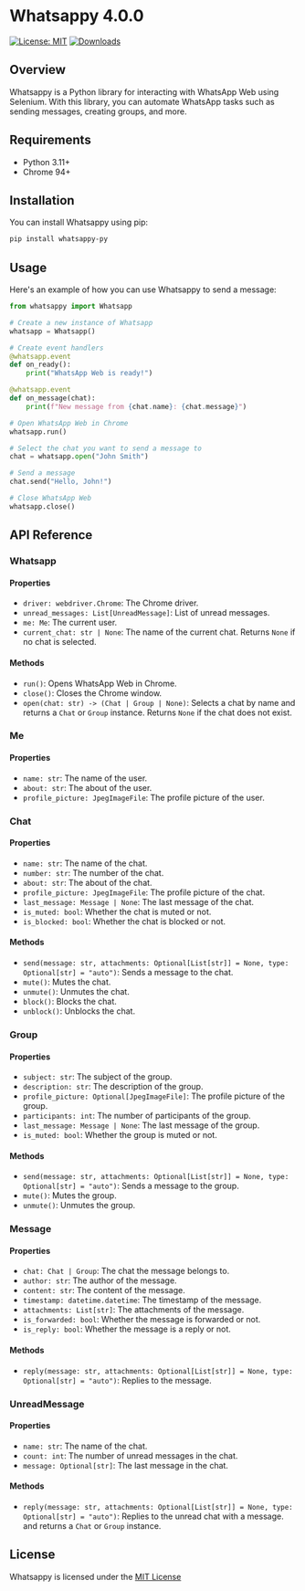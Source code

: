 # Whatsappy 4.0.0

[![License: MIT](https://img.shields.io/badge/License-MIT-yellow.svg)](https://opensource.org/licenses/MIT)
[![Downloads](https://pepy.tech/badge/whatsappy-py)](https://pepy.tech/project/whatsappy-py)

## Overview

Whatsappy is a Python library for interacting with WhatsApp Web using Selenium. With this library, you can automate WhatsApp tasks such as sending messages, creating groups, and more.

## Requirements

- Python 3.11+
- Chrome 94+

## Installation

You can install Whatsappy using pip:

```bash
pip install whatsappy-py
```

## Usage

Here's an example of how you can use Whatsappy to send a message:

```python
from whatsappy import Whatsapp

# Create a new instance of Whatsapp
whatsapp = Whatsapp()

# Create event handlers
@whatsapp.event
def on_ready():
    print("WhatsApp Web is ready!")

@whatsapp.event
def on_message(chat):
    print(f"New message from {chat.name}: {chat.message}")

# Open WhatsApp Web in Chrome
whatsapp.run()

# Select the chat you want to send a message to
chat = whatsapp.open("John Smith")

# Send a message
chat.send("Hello, John!")

# Close WhatsApp Web
whatsapp.close()
```

## API Reference

### Whatsapp

#### Properties

- `driver: webdriver.Chrome`: The Chrome driver.
- `unread_messages: List[UnreadMessage]`: List of unread messages.
- `me: Me`: The current user.
- `current_chat: str | None`: The name of the current chat. Returns `None` if no chat is selected.

#### Methods

- `run()`: Opens WhatsApp Web in Chrome.
- `close()`: Closes the Chrome window.
- `open(chat: str) -> (Chat | Group | None)`: Selects a chat by name and returns a `Chat` or `Group` instance. Returns `None` if the chat does not exist.

### Me

#### Properties

- `name: str`: The name of the user.
- `about: str`: The about of the user.
- `profile_picture: JpegImageFile`: The profile picture of the user.

### Chat

#### Properties

- `name: str`: The name of the chat.
- `number: str`: The number of the chat.
- `about: str`: The about of the chat.
- `profile_picture: JpegImageFile`: The profile picture of the chat.
- `last_message: Message | None`: The last message of the chat.
- `is_muted: bool`: Whether the chat is muted or not.
- `is_blocked: bool`: Whether the chat is blocked or not.

#### Methods

- `send(message: str, attachments: Optional[List[str]] = None, type: Optional[str] = "auto")`: Sends a message to the chat.
- `mute()`: Mutes the chat.
- `unmute()`: Unmutes the chat.
- `block()`: Blocks the chat.
- `unblock()`: Unblocks the chat.

### Group

#### Properties

- `subject: str`: The subject of the group.
- `description: str`: The description of the group.
- `profile_picture: Optional[JpegImageFile]`: The profile picture of the group.
- `participants: int`: The number of participants of the group.
- `last_message: Message | None`: The last message of the group.
- `is_muted: bool`: Whether the group is muted or not.

#### Methods

- `send(message: str, attachments: Optional[List[str]] = None, type: Optional[str] = "auto")`: Sends a message to the group.
- `mute()`: Mutes the group.
- `unmute()`: Unmutes the group.

### Message

#### Properties

- `chat: Chat | Group`: The chat the message belongs to.
- `author: str`: The author of the message.
- `content: str`: The content of the message.
- `timestamp: datetime.datetime`: The timestamp of the message.
- `attachments: List[str]`: The attachments of the message.
- `is_forwarded: bool`: Whether the message is forwarded or not.
- `is_reply: bool`: Whether the message is a reply or not.

#### Methods

- `reply(message: str, attachments: Optional[List[str]] = None, type: Optional[str] = "auto")`: Replies to the message.

### UnreadMessage

#### Properties

- `name: str`: The name of the chat.
- `count: int`: The number of unread messages in the chat.
- `message: Optional[str]`: The last message in the chat.

#### Methods

- `reply(message: str, attachments: Optional[List[str]] = None, type: Optional[str] = "auto")`: Replies to the unread chat with a message. and returns a `Chat` or `Group` instance.

## License

Whatsappy is licensed under the [MIT License](LICENSE)
